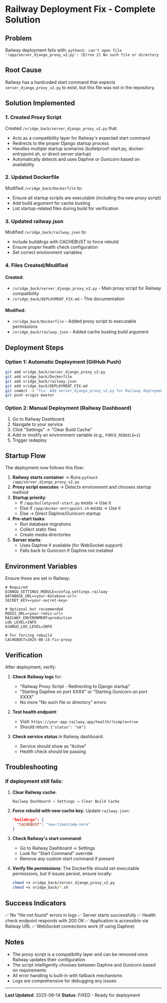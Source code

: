 # Railway Deployment Fix - Complete Solution

## Problem
Railway deployment fails with: `python3: can't open file '/app/server_django_proxy_v2.py': [Errno 2] No such file or directory`

## Root Cause
Railway has a hardcoded start command that expects `server_django_proxy_v2.py` to exist, but this file was not in the repository.

## Solution Implemented

### 1. Created Proxy Script
Created `/vridge_back/server_django_proxy_v2.py` that:
- Acts as a compatibility layer for Railway's expected start command
- Redirects to the proper Django startup process
- Handles multiple startup scenarios (bulletproof-start.py, docker-entrypoint.sh, or direct server startup)
- Automatically detects and uses Daphne or Gunicorn based on availability

### 2. Updated Dockerfile
Modified `/vridge_back/Dockerfile` to:
- Ensure all startup scripts are executable (including the new proxy script)
- Add build argument for cache busting
- List startup-related files during build for verification

### 3. Updated railway.json
Modified `/vridge_back/railway.json` to:
- Include buildArgs with CACHEBUST to force rebuild
- Ensure proper health check configuration
- Set correct environment variables

### 4. Files Created/Modified

#### Created:
- `/vridge_back/server_django_proxy_v2.py` - Main proxy script for Railway compatibility
- `/vridge_back/DEPLOYMENT_FIX.md` - This documentation

#### Modified:
- `/vridge_back/Dockerfile` - Added proxy script to executable permissions
- `/vridge_back/railway.json` - Added cache busting build argument

## Deployment Steps

### Option 1: Automatic Deployment (GitHub Push)
```bash
git add vridge_back/server_django_proxy_v2.py
git add vridge_back/Dockerfile
git add vridge_back/railway.json
git add vridge_back/DEPLOYMENT_FIX.md
git commit -m "fix: Add server_django_proxy_v2.py for Railway deployment compatibility"
git push origin master
```

### Option 2: Manual Deployment (Railway Dashboard)
1. Go to Railway Dashboard
2. Navigate to your service
3. Click "Settings" → "Clear Build Cache"
4. Add or modify an environment variable (e.g., `FORCE_REBUILD=1`)
5. Trigger redeploy

## Startup Flow

The deployment now follows this flow:

1. **Railway starts container** → Runs `python3 /app/server_django_proxy_v2.py`
2. **Proxy script executes** → Detects environment and chooses startup method
3. **Startup priority**:
   - If `/app/bulletproof-start.py` exists → Use it
   - Else if `/app/docker-entrypoint.sh` exists → Use it
   - Else → Direct Daphne/Gunicorn startup
4. **Pre-start tasks**:
   - Run database migrations
   - Collect static files
   - Create media directories
5. **Server starts**:
   - Uses Daphne if available (for WebSocket support)
   - Falls back to Gunicorn if Daphne not installed

## Environment Variables

Ensure these are set in Railway:

```env
# Required
DJANGO_SETTINGS_MODULE=config.settings.railway
DATABASE_URL=<your-database-url>
SECRET_KEY=<your-secret-key>

# Optional but recommended
REDIS_URL=<your-redis-url>
RAILWAY_ENVIRONMENT=production
LOG_LEVEL=INFO
DJANGO_LOG_LEVEL=INFO

# For forcing rebuild
CACHEBUST=2025-08-14-fix-proxy
```

## Verification

After deployment, verify:

1. **Check Railway logs** for:
   - "Railway Proxy Script - Redirecting to Django startup"
   - "Starting Daphne on port XXXX" or "Starting Gunicorn on port XXXX"
   - No more "No such file or directory" errors

2. **Test health endpoint**:
   - Visit: `https://your-app.railway.app/health/?simple=true`
   - Should return: `{"status": "ok"}`

3. **Check service status** in Railway dashboard:
   - Service should show as "Active"
   - Health check should be passing

## Troubleshooting

### If deployment still fails:

1. **Clear Railway cache**:
   ```
   Railway Dashboard → Settings → Clear Build Cache
   ```

2. **Force rebuild with new cache key**:
   Update `railway.json`:
   ```json
   "buildArgs": {
     "CACHEBUST": "new-timestamp-here"
   }
   ```

3. **Check Railway's start command**:
   - Go to Railway Dashboard → Settings
   - Look for "Start Command" override
   - Remove any custom start command if present

4. **Verify file permissions**:
   The Dockerfile should set executable permissions, but if issues persist, ensure locally:
   ```bash
   chmod +x vridge_back/server_django_proxy_v2.py
   chmod +x vridge_back/*.sh
   ```

## Success Indicators

✅ No "file not found" errors in logs
✅ Server starts successfully
✅ Health check endpoint responds with 200 OK
✅ Application is accessible via Railway URL
✅ WebSocket connections work (if using Daphne)

## Notes

- The proxy script is a compatibility layer and can be removed once Railway updates their configuration
- The script intelligently chooses between Daphne and Gunicorn based on requirements
- All error handling is built-in with fallback mechanisms
- Logs are comprehensive for debugging any issues

---

**Last Updated**: 2025-08-14
**Status**: FIXED - Ready for deployment